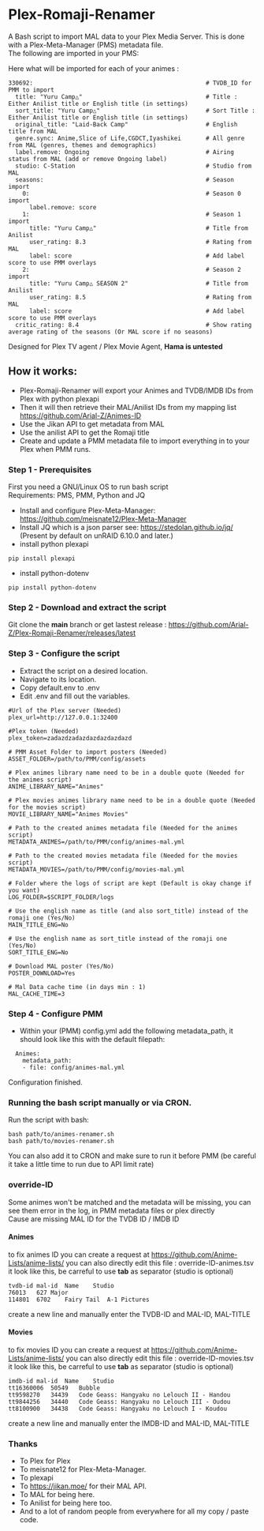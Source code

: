 # Plex-Romaji-Renamer

A Bash script to import MAL data to your Plex Media Server. This is done with a Plex-Meta-Manager (PMS) metadata file.<br/>
The following are imported in your PMS:

Here what will be imported for each of your animes :
```
330692:                                                 # TVDB_ID for PMM to import
  title: "Yuru Camp△"                                   # Title : Either Anilist title or English title (in settings)
  sort_title: "Yuru Camp△"                              # Sort Title : Either Anilist title or English title (in settings)
  original_title: "Laid-Back Camp"                      # English title from MAL
  genre.sync: Anime,Slice of Life,CGDCT,Iyashikei       # All genre from MAL (genres, themes and demographics)
  label.remove: Ongoing                                 # Airing status from MAL (add or remove Ongoing label)
  studio: C-Station                                     # Studio from MAL
  seasons:                                              # Season import
    0:                                                  # Season 0 import                 
      label.remove: score                               
    1:                                                  # Season 1 import
      title: "Yuru Camp△"                               # Title from Anilist                            
      user_rating: 8.3                                  # Rating from MAL
      label: score                                      # Add label score to use PMM overlays
    2:                                                  # Season 2 import
      title: "Yuru Camp△ SEASON 2"                      # Title from Anilist
      user_rating: 8.5                                  # Rating from MAL
      label: score                                      # Add label score to use PMM overlays
  critic_rating: 8.4                                    # Show rating average rating of the seasons (Or MAL score if no seasons)
```
  
Designed for Plex TV agent / Plex Movie Agent, <b>Hama is untested</b>
  
 ## How it works:
  - Plex-Romaji-Renamer will export your Animes and TVDB/IMDB IDs from Plex with python plexapi
  - Then it will then retrieve their MAL/Anilist IDs from my mapping list https://github.com/Arial-Z/Animes-ID
  - Use the Jikan API to get metadata from MAL
  - Use the anilist API to get the Romaji title
  - Create and update a PMM metadata file to import everything in to your Plex when PMM runs.

### Step 1 - Prerequisites
First you need a GNU/Linux OS to run bash script<br/>
  Requirements: PMS, PMM, Python and JQ<br/>
  - Install and configure Plex-Meta-Manager: https://github.com/meisnate12/Plex-Meta-Manager<br/>
  - Install JQ which is a json parser see: https://stedolan.github.io/jq/ (Present by default on unRAID 6.10.0 and later.)<br/>
  - install python plexapi
  ```
  pip install plexapi
  ```
  - install python-dotenv
  ```
  pip install python-dotenv
  ```

### Step 2 - Download and extract the script
Git clone the **main** branch or get lastest release : https://github.com/Arial-Z/Plex-Romaji-Renamer/releases/latest

### Step 3 - Configure the script
  - Extract the script on a desired location.<br/>
  - Navigate to its location.<br/>
  - Copy default.env to .env<br/>
  - Edit .env and fill out the variables.<br/>
```
#Url of the Plex server (Needed)
plex_url=http://127.0.0.1:32400

#Plex token (Needed)
plex_token=zadazdzadazdazdazdazdazd

# PMM Asset Folder to import posters (Needed)
ASSET_FOLDER=/path/to/PMM/config/assets

# Plex animes library name need to be in a double quote (Needed for the animes script)
ANIME_LIBRARY_NAME="Animes"

# Plex movies animes library name need to be in a double quote (Needed for the movies script)
MOVIE_LIBRARY_NAME="Animes Movies"

# Path to the created animes metadata file (Needed for the animes script)
METADATA_ANIMES=/path/to/PMM/config/animes-mal.yml

# Path to the created movies metadata file (Needed for the movies script)
METADATA_MOVIES=/path/to/PMM/config/movies-mal.yml

# Folder where the logs of script are kept (Default is okay change if you want)
LOG_FOLDER=$SCRIPT_FOLDER/logs

# Use the english name as title (and also sort_title) instead of the romaji one (Yes/No)
MAIN_TITLE_ENG=No

# Use the english name as sort_title instead of the romaji one (Yes/No)
SORT_TITLE_ENG=No

# Download MAL poster (Yes/No)
POSTER_DOWNLOAD=Yes

# Mal Data cache time (in days min : 1)
MAL_CACHE_TIME=3
```

### Step 4 - Configure PMM 
  - Within your (PMM) config.yml add the following metadata_path, it should look like this with the default filepath:
```
  Animes:
    metadata_path:
    - file: config/animes-mal.yml
```
Configuration finished.
### Running the bash script manually or via CRON.

Run the script with bash:<br/>
```
bash path/to/animes-renamer.sh
bash path/to/movies-renamer.sh
```
You can also add it to CRON and make sure to run it before PMM (be careful it take a little time to run due to API limit rate)

### override-ID
Some animes won't be matched and the metadata will be missing, you can see them error in the log, in PMM metadata files or plex directly<br/>
Cause are missing MAL ID for the TVDB ID / IMDB ID<br/>
#### Animes
to fix animes ID you can create a request at https://github.com/Anime-Lists/anime-lists/ you can also directly edit this file : override-ID-animes.tsv<br/>
it look like this, be carreful to use **tab** as separator (studio is optional)
```
tvdb-id	mal-id	Name	Studio
76013	627	Major	
114801	6702	Fairy Tail	A-1 Pictures
```
create a new line and manually enter the TVDB-ID and MAL-ID, MAL-TITLE<br/>
#### Movies
to fix movies ID you can create a request at https://github.com/Anime-Lists/anime-lists/ you can also directly edit this file : override-ID-movies.tsv<br/>
it look like this, be carreful to use **tab** as separator (studio is optional)
```
imdb-id	mal-id	Name	Studio
tt16360006	50549	Bubble
tt9598270	34439	Code Geass: Hangyaku no Lelouch II - Handou
tt9844256	34440	Code Geass: Hangyaku no Lelouch III - Oudou
tt8100900	34438	Code Geass: Hangyaku no Lelouch I - Koudou
```
create a new line and manually enter the IMDB-ID and MAL-ID, MAL-TITLE

### Thanks
  - To Plex for Plex
  - To meisnate12 for Plex-Meta-Manager.
  - To plexapi
  - To https://jikan.moe/ for their MAL API.
  - To MAL for being here.
  - To Anilist for being here too.
  - And to a lot of random people from everywhere for all my copy / paste code.
